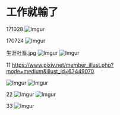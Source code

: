 # 工作就輸了

171028
![Imgur](https://i.imgur.com/SdscYCB.jpg)

170724
![Imgur](http://i.imgur.com/LuQCYlZ.jpg)


生涯社畜.jpg
![Imgur](http://i.imgur.com/46TuNoj.jpg)
![Imgur](http://i.imgur.com/q6PYrkg.jpg)

11
https://www.pixiv.net/member_illust.php?mode=medium&illust_id=63449070

![Imgur](http://i.imgur.com/dn6XTGL.jpg)
![Imgur](http://i.imgur.com/2JwaKof.jpg)

22
![Imgur](http://i.imgur.com/iv6exxC.jpg)
![Imgur](http://i.imgur.com/Abv82XI.jpg)

33
![Imgur](http://i.imgur.com/6YauUFB.jpg)
